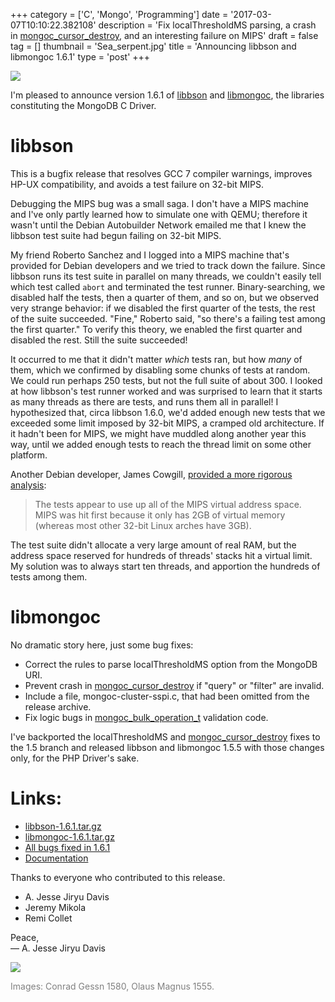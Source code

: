 +++
category = ['C', 'Mongo', 'Programming']
date = '2017-03-07T10:10:22.382108'
description = 'Fix localThresholdMS parsing, a crash in <a href="http://mongoc.org/libmongoc/current/mongoc_cursor_destroy.html">mongoc_cursor_destroy</a>, and an interesting failure on MIPS'
draft = false
tag = []
thumbnail = 'Sea_serpent.jpg'
title = 'Announcing libbson and libmongoc 1.6.1'
type = 'post'
+++

![](4.Great-Norway-Sea-Serpent.jpg)

I'm pleased to announce version 1.6.1 of <a href="http://mongoc.org/libbson/current/">libbson</a> and <a href="http://mongoc.org/libmongoc/current/">libmongoc</a>,
the libraries constituting the MongoDB C Driver.

# **libbson**

This is a bugfix release that
resolves GCC 7 compiler warnings, improves HP-UX compatibility, and avoids
a test failure on 32-bit MIPS.

Debugging the MIPS bug was a small saga. I don't have a MIPS machine and I've only partly learned how to simulate one with QEMU; therefore it wasn't until the Debian Autobuilder Network emailed me that I knew the libbson test suite had begun failing on 32-bit MIPS.

My friend Roberto Sanchez and I logged into a MIPS machine that's provided for Debian developers and we tried to track down the failure. Since libbson runs its test suite in parallel on many threads, we couldn't easily tell which test called ``abort`` and terminated the test runner. Binary-searching, we disabled half the tests, then a quarter of them, and so on, but we observed very strange behavior: if we disabled the first quarter of the tests, the rest of the suite succeeded. "Fine," Roberto said, "so there's a failing test among the first quarter." To verify this theory, we enabled the first quarter and disabled the rest. Still the suite succeeded!

It occurred to me that it didn't matter *which* tests ran, but how *many* of them, which we confirmed by disabling some chunks of tests at random. We could run perhaps 250 tests, but not the full suite of about 300. I looked at how libbson's test runner worked and was surprised to learn that it starts as many threads as there are tests, and runs them all in parallel! I hypothesized that, circa libbson 1.6.0, we'd added enough new tests that we exceeded some limit imposed by 32-bit MIPS, a cramped old architecture. If it hadn't been for MIPS, we might have muddled along another year this way, until we added enough tests to reach the thread limit on some other platform.

Another Debian developer, James Cowgill, [provided a more rigorous analysis](https://bugs.debian.org/cgi-bin/bugreport.cgi?bug=854130):

> The tests appear to use up all of the MIPS virtual address space. MIPS
was hit first because it only has 2GB of virtual memory (whereas most
other 32-bit Linux arches have 3GB).

The test suite didn't allocate a very large amount of real RAM, but the address space reserved for hundreds of threads' stacks hit a virtual limit. My solution was to always start ten threads, and apportion the hundreds of tests among them.

# **libmongoc**

No dramatic story here, just some bug fixes:

* Correct the rules to parse localThresholdMS option from the MongoDB URI.
* Prevent crash in <a href="http://mongoc.org/libmongoc/current/mongoc_cursor_destroy.html">mongoc_cursor_destroy</a> if "query" or "filter" are invalid.
* Include a file, mongoc-cluster-sspi.c, that had been omitted from the
release archive.
* Fix logic bugs in <a href="http://mongoc.org/libmongoc/current/mongoc_bulk_operation_t.html">mongoc_bulk_operation_t</a> validation code.

I've backported the localThresholdMS and <a href="http://mongoc.org/libmongoc/current/mongoc_cursor_destroy.html">mongoc_cursor_destroy</a> fixes to the 1.5 branch and released libbson and libmongoc 1.5.5 with those changes only, for the PHP Driver's sake.


# **Links:**

* [libbson-1.6.1.tar.gz](https://github.com/mongodb/libbson/releases/download/1.6.1/libbson-1.6.1.tar.gz)
* [libmongoc-1.6.1.tar.gz](https://github.com/mongodb/mongo-c-driver/releases/download/1.6.1/mongo-c-driver-1.6.1.tar.gz)
* [All bugs fixed in 1.6.1](https://jira.mongodb.org/browse/CDRIVER/fixforversion/17959/)
* [Documentation](http://mongoc.org/)


Thanks to everyone who contributed to this release.

<ul><li>A. Jesse Jiryu Davis<li>Jeremy Mikola<li>Remi Collet</ul>

Peace,<br>
&mdash; A. Jesse Jiryu Davis

![](Sea_serpent.jpg)

<span style="color: gray">Images: Conrad Gessn 1580, Olaus Magnus 1555.</span>
